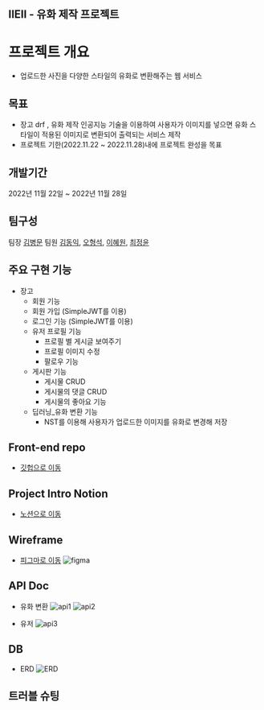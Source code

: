 ## IIEII - 유화 제작 프로젝트

# **프로젝트 개요**
- 업로드한 사진을 다양한 스타일의 유화로 변환해주는 웹 서비스  


## 목표
- 장고 drf , 유화 제작 인공지능 기술을 이용하여 사용자가 이미지를 넣으면 유화 스타일이 적용된 이미지로 변환되어 출력되는 서비스 제작
- 프로젝트 기한(2022.11.22 ~ 2022.11.28)내에 프로젝트 완성을 목표


## 개발기간
2022년 11월 22일 ~ 2022년 11월 28일


## 팀구성
팀장 [김병문](https://github.com/kbm1933)
팀원 [김동익](https://github.com/DongIkkk), [오형석](https://github.com/auberr), [이혜원](https://github.com/wonprogrammer), [최정윤](https://github.com/uniqquej)


## 주요 구현 기능
- 장고
    - 회원 기능
    - 회원 가입 (SimpleJWT를 이용)
    - 로그인 기능 (SimpleJWT를 이용)
    - 유저 프로필 기능
        - 프로필 별 게시글 보여주기
        - 프로필 이미지 수정
        - 팔로우 기능
    - 게시판 기능
        - 게시물 CRUD
        - 게시물의 댓글 CRUD
        - 게시물의 좋아요 기능
    - 딥러닝_유화 변환 기능
        - NST를 이용해 사용자가 업로드한 이미지를 유화로 변경해 저장


## Front-end repo
- [깃헙으로 이동](https://github.com/kbm1933/B2_IIEII_OPP_Front)

## Project Intro Notion
- [노션으로 이동](https://www.notion.so/221122-a90ad7eaa1194801a9631a411a081d2c)

## Wireframe
- [피그마로 이동](https://enormous-ragdoll-497.notion.site/221122-a90ad7eaa1194801a9631a411a081d2c)
![figma](https://user-images.githubusercontent.com/6766202/204168797-bed8aaee-3ab4-4e99-9bda-a86542992703.png)


## API Doc
- 유화 변환
![api1](https://user-images.githubusercontent.com/6766202/204169348-2ef4fad3-3cd3-421b-a799-8b131c88f841.png)
![api2](https://user-images.githubusercontent.com/6766202/204169351-a061f901-3635-49e0-a81b-cd309aeff7a8.png)

- 유저
![api3](https://user-images.githubusercontent.com/6766202/204169357-ff2910b2-74c4-43cb-ab46-12ce45c2bee1.png)


## DB
- ERD
![ERD](https://user-images.githubusercontent.com/6766202/204168979-8ec2ee8b-ab9b-4e5e-8a81-afc113c5ebc3.jpg)


## 트러블 슈팅
